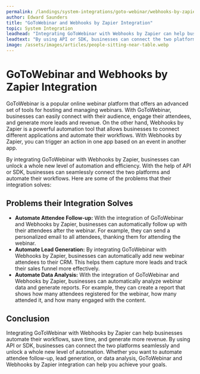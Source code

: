 ```yaml
---
permalink: /landings/system-integrations/goto-webinar/webhooks-by-zapier
author: Edward Saunders
title: "GoToWebinar and Webhooks by Zapier Integration"
topic: System Integration
leadhead: "Integrating GoToWebinar with Webhooks by Zapier can help businesses automate their workflows, save time, and generate more revenue"
leadtext: "By using API or SDK, businesses can connect the two platforms seamlessly and unlock a whole new level of automation. Whether you want to automate attendee follow-up, lead generation, or data analysis, GoToWebinar and Webhooks by Zapier integration can help you achieve your goals."
image: /assets/images/articles/people-sitting-near-table.webp
---
```

<div class="arttext">
<h1>GoToWebinar and Webhooks by Zapier Integration</h1>

<p>GoToWebinar is a popular online webinar platform that offers an advanced set of tools for hosting and managing webinars. With GoToWebinar, businesses can easily connect with their audience, engage their attendees, and generate more leads and revenue. On the other hand, Webhooks by Zapier is a powerful automation tool that allows businesses to connect different applications and automate their workflows. With Webhooks by Zapier, you can trigger an action in one app based on an event in another app.</p>

<p>By integrating GoToWebinar with Webhooks by Zapier, businesses can unlock a whole new level of automation and efficiency. With the help of API or SDK, businesses can seamlessly connect the two platforms and automate their workflows. Here are some of the problems that their integration solves:</p>

<h2>Problems their Integration Solves</h2>

<ul>
	<li><strong>Automate Attendee Follow-up:</strong> With the integration of GoToWebinar and Webhooks by Zapier, businesses can automatically follow up with their attendees after the webinar. For example, they can send a personalized email to all attendees, thanking them for attending the webinar.</li>
	<li><strong>Automate Lead Generation:</strong> By integrating GoToWebinar with Webhooks by Zapier, businesses can automatically add new webinar attendees to their CRM. This helps them capture more leads and track their sales funnel more effectively.</li>
	<li><strong>Automate Data Analysis:</strong> With the integration of GoToWebinar and Webhooks by Zapier, businesses can automatically analyze webinar data and generate reports. For example, they can create a report that shows how many attendees registered for the webinar, how many attended it, and how many engaged with the content.</li>
</ul>

<h2>Conclusion</h2>

<p>Integrating GoToWebinar with Webhooks by Zapier can help businesses automate their workflows, save time, and generate more revenue. By using API or SDK, businesses can connect the two platforms seamlessly and unlock a whole new level of automation. Whether you want to automate attendee follow-up, lead generation, or data analysis, GoToWebinar and Webhooks by Zapier integration can help you achieve your goals.</p>

</div>